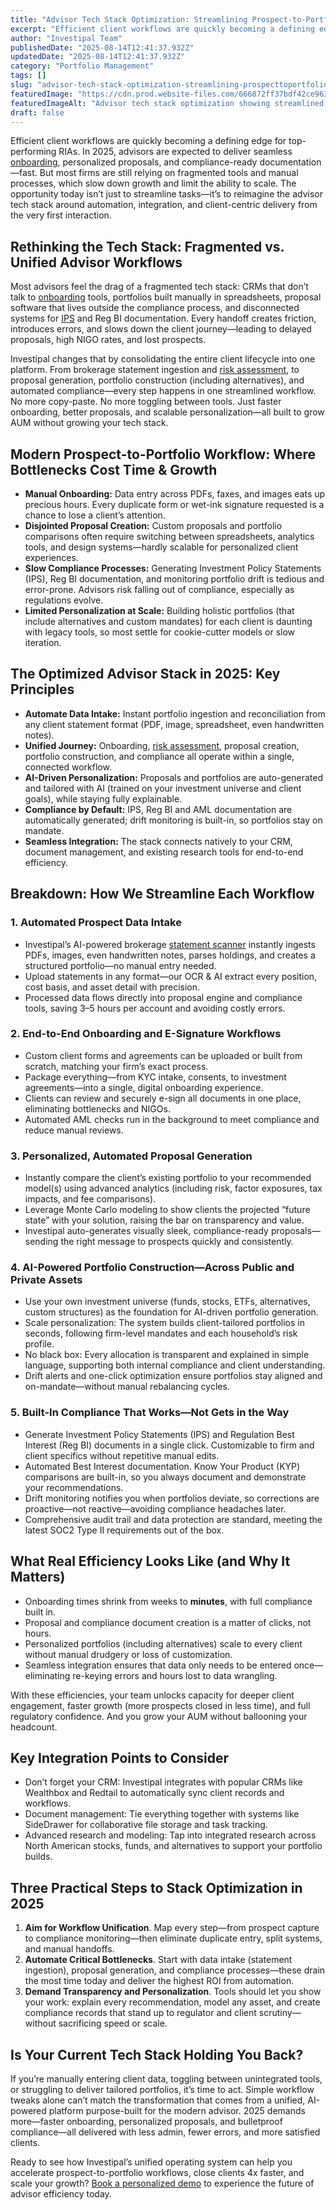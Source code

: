 ```yaml
---
title: "Advisor Tech Stack Optimization: Streamlining Prospect-to-Portfolio Workflows for Maximum Efficiency in 2025"
excerpt: "Efficient client workflows are quickly becoming a defining edge for top-performing RIAs. In 2025, advisors are expected to deliver seamless onboarding , personalized proposals, and compliance-ready documentation-fast."
author: "Investipal Team"
publishedDate: "2025-08-14T12:41:37.932Z"
updatedDate: "2025-08-14T12:41:37.932Z"
category: "Portfolio Management"
tags: []
slug: "advisor-tech-stack-optimization-streamlining-prospecttoportfolio-workflows-for-maximum-efficiency-in-2025"
featuredImage: "https://cdn.prod.website-files.com/666872ff37bdf42ce9637d77/689dd9814b7a947e01f7d310_6888d199c760859f3d73239a_Personalization%2520at%2520Scale%2520The%2520Next%2520Frontier%2520in%2520Wealth%2520Management%2520(19).png"
featuredImageAlt: "Advisor tech stack optimization showing streamlined prospect-to-portfolio workflows for maximum efficiency"
draft: false
---
```

<p id="">Efficient client workflows are quickly becoming a defining edge for top-performing RIAs. In 2025, advisors are expected to deliver seamless <a href="/blog/onboarding">onboarding</a>, personalized proposals, and compliance-ready documentation—fast. But most firms are still relying on fragmented tools and manual processes, which slow down growth and limit the ability to scale. The opportunity today isn’t just to streamline tasks—it’s to reimagine the advisor tech stack around automation, integration, and client-centric delivery from the very first interaction.</p><h2 id="">Rethinking the Tech Stack: Fragmented vs. Unified Advisor Workflows</h2><p id="">Most advisors feel the drag of a fragmented tech stack: CRMs that don’t talk to <a href="/blog/onboarding">onboarding</a> tools, portfolios built manually in spreadsheets, proposal software that lives outside the compliance process, and disconnected systems for <a href="/features/investment-policy-statements">IPS</a> and Reg BI documentation. Every handoff creates friction, introduces errors, and slows down the client journey—leading to delayed proposals, high NIGO rates, and lost prospects.</p><p id="">Investipal changes that by consolidating the entire client lifecycle into one platform. From brokerage statement ingestion and <a href="/features/risk-management">risk assessment</a>, to proposal generation, portfolio construction (including alternatives), and automated compliance—every step happens in one streamlined workflow. No more copy-paste. No more toggling between tools. Just faster onboarding, better proposals, and scalable personalization—all built to grow AUM without growing your tech stack.</p><h2 id="">Modern Prospect-to-Portfolio Workflow: Where Bottlenecks Cost Time & Growth</h2><ul id=""><li id=""><strong id="">Manual Onboarding:</strong> Data entry across PDFs, faxes, and images eats up precious hours. Every duplicate form or wet-ink signature requested is a chance to lose a client’s attention.</li><li id=""><strong id="">Disjointed Proposal Creation:</strong> Custom proposals and portfolio comparisons often require switching between spreadsheets, analytics tools, and design systems—hardly scalable for personalized client experiences.</li><li id=""><strong id="">Slow Compliance Processes:</strong> Generating Investment Policy Statements (IPS), Reg BI documentation, and monitoring portfolio drift is tedious and error-prone. Advisors risk falling out of compliance, especially as regulations evolve.</li><li id=""><strong id="">Limited Personalization at Scale:</strong> Building holistic portfolios (that include alternatives and custom mandates) for each client is daunting with legacy tools, so most settle for cookie-cutter models or slow iteration.</li></ul><h2 id="">The Optimized Advisor Stack in 2025: Key Principles</h2><ul id=""><li id=""><strong id="">Automate Data Intake:</strong> Instant portfolio ingestion and reconciliation from any client statement format (PDF, image, spreadsheet, even handwritten notes).</li><li id=""><strong id="">Unified Journey:</strong> Onboarding, <a href="/features/risk-management">risk assessment</a>, proposal creation, portfolio construction, and compliance all operate within a single, connected workflow.</li><li id=""><strong id="">AI-Driven Personalization:</strong> Proposals and portfolios are auto-generated and tailored with AI (trained on your investment universe and client goals), while staying fully explainable.</li><li id=""><strong id="">Compliance by Default:</strong> IPS, Reg BI and AML documentation are automatically generated; drift monitoring is built-in, so portfolios stay on mandate.</li><li id=""><strong id="">Seamless Integration:</strong> The stack connects natively to your CRM, document management, and existing research tools for end-to-end efficiency.</li></ul><h2 id="">Breakdown: How We Streamline Each Workflow</h2><h3 id="">1. Automated Prospect Data Intake</h3><ul id=""><li id="">Investipal’s AI-powered brokerage <a href="/features/automated-statement-scanner">statement scanner</a> instantly ingests PDFs, images, even handwritten notes, parses holdings, and creates a structured portfolio—no manual entry needed.</li><li id="">Upload statements in any format—our OCR & AI extract every position, cost basis, and asset detail with precision.</li><li id="">Processed data flows directly into proposal engine and compliance tools, saving 3–5 hours per account and avoiding costly errors.</li></ul><h3 id="">2. End-to-End Onboarding and E-Signature Workflows</h3><ul id=""><li id="">Custom client forms and agreements can be uploaded or built from scratch, matching your firm’s exact process.</li><li id="">Package everything—from KYC intake, consents, to investment agreements—into a single, digital onboarding experience.</li><li id="">Clients can review and securely e-sign all documents in one place, eliminating bottlenecks and NIGOs.</li><li id="">Automated AML checks run in the background to meet compliance and reduce manual reviews.</li></ul><h3 id="">3. Personalized, Automated Proposal Generation</h3><ul id=""><li id="">Instantly compare the client’s existing portfolio to your recommended model(s) using advanced analytics (including risk, factor exposures, tax impacts, and fee comparisons).</li><li id="">Leverage Monte Carlo modeling to show clients the projected “future state” with your solution, raising the bar on transparency and value.</li><li id="">Investipal auto-generates visually sleek, compliance-ready proposals—sending the right message to prospects quickly and consistently.</li></ul><h3 id="">4. AI-Powered Portfolio Construction—Across Public and Private Assets</h3><ul id=""><li id="">Use your own investment universe (funds, stocks, ETFs, alternatives, custom structures) as the foundation for AI-driven portfolio generation.</li><li id="">Scale personalization: The system builds client-tailored portfolios in seconds, following firm-level mandates and each household’s risk profile.</li><li id="">No black box: Every allocation is transparent and explained in simple language, supporting both internal compliance and client understanding.</li><li id="">Drift alerts and one-click optimization ensure portfolios stay aligned and on-mandate—without manual rebalancing cycles.</li></ul><h3 id="">5. Built-In Compliance That Works—Not Gets in the Way</h3><ul id=""><li id="">Generate Investment Policy Statements (IPS) and Regulation Best Interest (Reg BI) documents in a single click. Customizable to firm and client specifics without repetitive manual edits.</li><li id="">Automated Best Interest documentation. Know Your Product (KYP) comparisons are built-in, so you always document and demonstrate your recommendations.</li><li id="">Drift monitoring notifies you when portfolios deviate, so corrections are proactive—not reactive—avoiding compliance headaches later.</li><li id="">Comprehensive audit trail and data protection are standard, meeting the latest SOC2 Type II requirements out of the box.</li></ul><h2 id="">What Real Efficiency Looks Like (and Why It Matters)</h2><ul id=""><li id="">Onboarding times shrink from weeks to <strong id="">minutes</strong>, with full compliance built in.</li><li id="">Proposal and compliance document creation is a matter of clicks, not hours.</li><li id="">Personalized portfolios (including alternatives) scale to every client without manual drudgery or loss of customization.</li><li id="">Seamless integration ensures that data only needs to be entered once—eliminating re-keying errors and hours lost to data wrangling.</li></ul><p id="">With these efficiencies, your team unlocks capacity for deeper client engagement, faster growth (more prospects closed in less time), and full regulatory confidence. And you grow your AUM without ballooning your headcount.</p><h2 id="">Key Integration Points to Consider</h2><ul id=""><li id="">Don’t forget your CRM: Investipal integrates with popular CRMs like Wealthbox and Redtail to automatically sync client records and workflows.</li><li id="">Document management: Tie everything together with systems like SideDrawer for collaborative file storage and task tracking.</li><li id="">Advanced research and modeling: Tap into integrated research across North American stocks, funds, and alternatives to support your portfolio builds.</li></ul><h2 id="">Three Practical Steps to Stack Optimization in 2025</h2><ol id=""><li id=""><strong id="">Aim for Workflow Unification</strong>. Map every step—from prospect capture to compliance monitoring—then eliminate duplicate entry, split systems, and manual handoffs.</li><li id=""><strong id="">Automate Critical Bottlenecks</strong>. Start with data intake (statement ingestion), proposal generation, and compliance processes—these drain the most time today and deliver the highest ROI from automation.</li><li id=""><strong id="">Demand Transparency and Personalization</strong>. Tools should let you show your work: explain every recommendation, model any asset, and create compliance records that stand up to regulator and client scrutiny—without sacrificing speed or scale.</li></ol><h2 id="">Is Your Current Tech Stack Holding You Back?</h2><p id="">If you’re manually entering client data, toggling between unintegrated tools, or struggling to deliver tailored portfolios, it’s time to act. Simple workflow tweaks alone can’t match the transformation that comes from a unified, AI-powered platform purpose-built for the modern advisor. 2025 demands more—faster onboarding, personalized proposals, and bulletproof compliance—all delivered with less admin, fewer errors, and more satisfied clients.</p><p id="">Ready to see how Investipal’s unified operating system can help you accelerate prospect-to-portfolio workflows, close clients 4x faster, and scale your growth? <a href="/book-a-demo" target="_blank">Book a personalized demo</a> to experience the future of advisor efficiency today.</p>